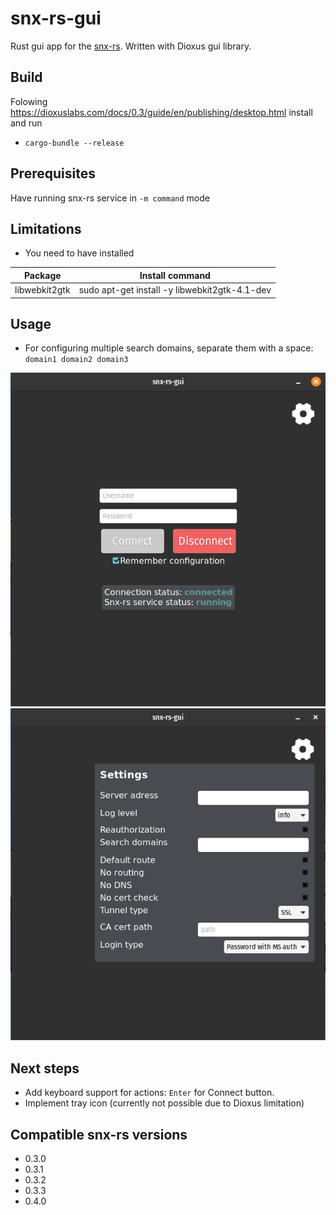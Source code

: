 # snx-rs-gui
Rust gui app for the [snx-rs](github.com/ancwrd1/snx-rs). Written with Dioxus gui library.

## Build
Folowing https://dioxuslabs.com/docs/0.3/guide/en/publishing/desktop.html install and run 
- `cargo-bundle --release`

## Prerequisites
Have running snx-rs service in `-m command` mode

## Limitations
- You need to have installed 

| Package       | Install command                               |
|---------------|-----------------------------------------------|
| libwebkit2gtk | sudo apt-get install -y libwebkit2gtk-4.1-dev |

## Usage
- For configuring multiple search domains, separate them with a space:  `domain1 domain2 domain3`

![Example](example-main.png)
![Settings](example-settings.png)

## Next steps
- Add keyboard support for actions: `Enter` for Connect button. 
- Implement tray icon (currently not possible due to Dioxus limitation)

## Compatible snx-rs versions
- 0.3.0
- 0.3.1
- 0.3.2
- 0.3.3
- 0.4.0